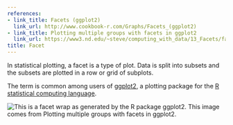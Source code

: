 ```yaml
---
references:
- link_title: Facets (ggplot2)
  link_url: http://www.cookbook-r.com/Graphs/Facets_(ggplot2)
- link_title: Plotting multiple groups with facets in ggplot2
  link_url: https://www3.nd.edu/~steve/computing_with_data/13_Facets/facets.html
title: Facet
---
```

In statistical plotting, a facet is a type of plot. Data
is split into subsets and the subsets are plotted
in a row or grid of subplots.

The term is common among users of [ggplot2](http://ggplot2.org/),
a plotting package for the
[R statistical computing language](https://www.r-project.org/about.html).

![This is a facet wrap as generated by the R package `ggplot2`. This image comes from [Plotting multiple groups with facets in ggplot2][1].](/images/faceting.png)

[1]: https://www3.nd.edu/~steve/computing_with_data/13_Facets/facets.html